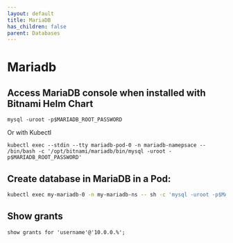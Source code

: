 ```yaml
---
layout: default
title: MariaDB
has_children: false
parent: Databases
---
```


# Mariadb

## Access MariaDB console when installed with Bitnami Helm Chart

```
mysql -uroot -p$MARIADB_ROOT_PASSWORD
```

Or with Kubectl

```
kubectl exec --stdin --tty mariadb-pod-0 -n mariadb-namepsace -- /bin/bash -c '/opt/bitnami/mariadb/bin/mysql -uroot -p$MARIADB_ROOT_PASSWORD'
```

## Create database in MariaDB in a Pod:

```bash
kubectl exec my-mariadb-0 -n my-mariadb-ns -- sh -c 'mysql -uroot -p$MARIADB_ROOT_PASSWORD -e "create database dbname"'
```

## Show grants

```
show grants for 'username'@'10.0.0.%';
```
